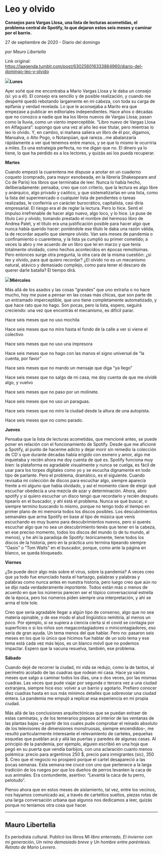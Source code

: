# Leo y olvido

**Consejos para Vargas Llosa, una lista de lecturas acometidas, el problema central de Spotify, lo que dejaron estos seis meses y caminar por el barrio.**

27 de septiembre de 2020 - Diario del domingo

_por Mauro Libertella_

Link original: https://laagenda.tumblr.com/post/630256016333864960/diario-del-domingo-leo-y-olvido

![](https://64.media.tumblr.com/76b87d833aa75f5a988ee1c77defcc14/aac39ee6003f1fe3-b6/s500x750/c8c6859fa30103b554bf684bb8fc4e802cdc8f64.jpg)**Lunes**

Ayer soñé que me encontraba a
Mario Vargas Llosa y le daba un consejo (sí: yo a él). El consejo era sencillo
y de posible realización, y cuando me desperté quedó rebotando largamente en mi
cabeza, con toda su carga de epifanía y verdad revelada. Lo que le aconsejaba a
Marito era que empezase a publicar en editoriales independientes. Hace años o
décadas que no conozco a nadie que lea los libros nuevos de Vargas Llosa; pasan
como la lluvia, como un viento imperceptible. “Libro nuevo de Vargas Llosa en
Alfaguara”: supongo que una vez al año leo ese titular, pero mientras lo leo lo
olvido. Y, en cambio, si mañana saliera un libro de él por, digamos, Mansalva,
o Alto Pogo, o Notanpüan, qué rareza…me abalanzaría rápidamente a ver qué
tenemos entre manos, y se que lo mismo le ocurriría a miles. Es una estrategia
perfecta, no me digan que no. El dinero ya lo tiene, lo que ha perdido es a los
lectores, y quizás asi los pueda recuperar. 

**Martes**

Cuando empezó la cuarentena me
dispuse a anotar en un cuaderno coqueto (comprado, para mayor esnobeada, en la
librería Shakespeare and Co de París) los libros que terminaba de leer. Nunca
lo había hecho, deliberadamente: pensaba, creo que con criterio, que la lectura
es algo libre y anárquico, algo privado y caótico, y que sistematizarlas en una
lista, como la lista del supermercado o cualquier lista de pendientes o tareas
realizadas, le conferiría un carácter burocrático, capitalista, casi diría
empresarial. El riesgo era el de reglar la lectura. Pero lo hice. Sentí el
impulso irrefrenable de hacer algo nuevo, algo loco, y lo hice. Le puse de
título *Leo y olvido*, tomando prestado
el nombre del hermoso libro de Andrea Palet, y el título era una justificación
posible para hacer algo que nunca había querido hacer: poniéndole ese título le
daba una razón válida, la de recordar aquello que siempre olvido. Van seis
meses de pandemia o confinamiento o cuarentena, y la lista ya cumplió su primer
cometido; a veces la abro y me acuerdo de un libro que leí en marzo y que tenía
totalmente olvidado, como hechos acontecidos en épocas remotísimas. Pero
entonces surge otra pregunta, la otra cara de la misma cuestión: ¿si leo y
olvido, para qué quiero recordar? ¿El olvido no es un mecanismo natural,
atávico y demasiado complejo, como para tener el descaro de querer darle
batalla? El tiempo dirá. 

![](https://64.media.tumblr.com/3597041b24a509289d1b4a492b16f1ac/aac39ee6003f1fe3-32/s500x750/25720ba81058fd2a3930055280ed93497b745e0a.jpg)**Miércoles**

Más allá de los asados y las
cosas “grandes” que uno extraña o no hace mucho, hoy me puse a pensar en las
cosas más chicas, que son parte de un entramado imperceptible, que uno tiene
completamente automatizado, y que hace rato que no hago. Son pocas, pero la lista,
espero, seguirá creciendo: una vez que encontrás el mecanismo, es difícil
parar.

Hace seis meses que no uso
mochila

Hace seis meses que no miro hasta
el fondo de la calle a ver si viene el colectivo

Hace seis meses que no uso una
impresora

Hace seis meses que no hago con
las manos el signo universal de “la cuenta, por favor”

Hace seis meses que no mando un
mensaje que diga “ya llego”

Hace seis meses que no salgo de
mi casa, me doy cuenta de que me olvidé algo, y vuelvo

Hace seis meses que no paso por
un molinete.

Hace seis meses que no uso un
paraguas.

Hace seis meses que no miro la
ciudad desde la altura de una autopista.

Hace seis meses que no como parado. 

**Jueves**

Pensaba que la lista de lecturas
acometidas, que mencioné antes, se puede poner en relación con el
funcionamiento de Spotify. Desde que me aficioné a Spotify, al punto de hacerme
adicto y dejar morir sin remedio la colección de CD´s que durante décadas había
erigido con esmero y amor, algo me inquietaba y recién ahora me doy cuenta de
qué es. Spotify funciona muy bien: la plataforma es agradable visualmente y
nunca se cuelga, es fácil de usar para los torpes digitales como yo y se
escucha dignamente en todo tipo de parlante. Pero el problema, dramático, es el
siguiente. Cuando revisaba mi colección de discos para escuchar algo, siempre
aparecía frente a mi alguno que había olvidado, y así el momento clave de
elegir qué escuchar obedecía a una mezcla de azar y determinación. Ahora, abro
spotify y si quiero escuchar un disco tengo que recordarlo y recién después tipearlo
en el buscador, y ahí está el problema. Nunca se qué buscar, o siempre termino
buscando lo mismo, porque no tengo todo el tiempo en primer plano de mi memoria
todos los discos posibles. Los descubrimientos semanales que arma Spotify en
base al tipo de música que venís escuchando es muy bueno para descubrimientos
nuevos, pero si querés escuchar algo que no sea un descubrimiento tenés que
tener en la cabeza, en ese preciso momento, todos los discos del mundo (o de tu
mundo, al menos), y he ahí la paradoja de Spotify: teóricamente, tiene todos
los discos de la historia, pero en la práctica uno termina tipeando siempre
“Oasis” o “Tom Waits” en el buscador, porque, como ante la página en blanco, se
queda bloqueado. 

**Viernes**

¿Se puede
decir algo más sobre el virus, sobre la pandemia? A veces creo que ya todo fue
enunciado hasta el hartazgo, palabras y palabras y palabras como nunca antes en
nuestra historia, pero luego creo que aún no se dijo nada verdaderamente *importante*. Todos están más o menos de
acuerdo en que los números parecen ser el tópico conversacional estrella de la
época, pero los números piden siempre una interpretación, y ahí se arma el tole
tole. 

Creo que sería
agradable llegar a algún tipo de consenso, algo que no sea materia opinable, y
de ese modo el alud lingüístico remitiría, al menos un poco. Por ejemplo, si se
supiera a ciencia cierta si el covid se contagia por superficies o si los niños
son megacontagiadores o minicontagiadores, eso sería de gran ayuda. Un tema
menos del que hablar. Pero no: pasaron seis meses en los que lo único que
hicimos fue hablar de un solo tema y ese tema está cada vez más lejos, es un
blanco móvil que no podemos impactar. Espero que la vacuna resuelva, también,
ese problema.   

**Sábado** 

Cuando dejé de recorrer la
ciudad, mi vida se redujo, como la de tantos, al perímetro acotado de las cuadras
que rodean mi casa. Hace ya varios meses que salgo a caminar todos los días,
una o dos veces, por las mismas cuadras. Las veces que pude viajar por segunda
o tercera vez a una ciudad extranjera, siempre hice eso: volver a un barrio y
agotarlo. Prefiero conocer diez cuadras hasta en sus más mínimos detalles que sobrevolar
una ciudad entera. La pandemia me empujó a replicar esa experiencia en mi
propia ciudad.  

Más allá de las conclusiones arquitectónicas
que se puedan extraer de estas caminatas, y de los temerarios pispeos al
interior de las ventanas de las plantas bajas –a
partir de los cuales pude comprobar el reinado absoluto de los televisores de
dimensiones monstruosas, siempre encendidos–, me resultó particularmente
interesante el relevamiento de carteles, pequeñas esquelas que pueblan acá y
allá las puertas y paredes de algunas casas. Al principio de la pandemia, por
ejemplo, alguien escribió en una hoja que pegó en su puerta que  vendía barbijos, con una aclaración cuanto
menos polémica: precio para argentinos 250 $, precio para inmigrantes (sic),
350 $. Creo que el negocio no prosperó porque el cartel desapareció a las pocas
semanas. Esta semana me crucé con uno que pertenece a la larga tradición de los
ruegos por que los dueños de perros levanten la caca de sus animales. Era
contundente, asertivo: “Levantá la caca de tu perro, pelotudo”. 

Pienso ahora que en estos meses
de aislamiento, tal vez, entre los vecinos, nos hayamos comunicado así, a
través de cartelitos sueltos, piezas rotas de una larga conversación urbana que
algunos nos dedicamos a leer, quizás porque no teníamos otra cosa que hacer.  



---

 Mauro Libertella
-----------------

 Es periodista cultural. Publicó los libros *Mi libro enterrado*, *El invierno con mi generación*, *Un reino demasiado breve* y *Un hombre entre paréntesis. Retrato de Mario Levrero*.


